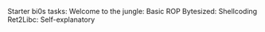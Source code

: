 Starter bi0s tasks:
Welcome to the jungle: Basic ROP
Bytesized: Shellcoding
Ret2Libc: Self-explanatory 
